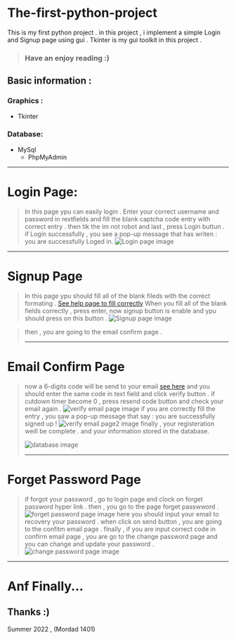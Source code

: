 # The-first-python-project
This is my first python project . in this project , i implement a simple Login and Signup page using gui .
Tkinter is my gui toolkit in this project . 
> ### Have an enjoy reading :)
## Basic information :
### Graphics :
- Tkinter
### Database:
- MySql
  - PhpMyAdmin
***
# Login Page:
> In this page ypu can easily login . Enter your correct username and password in rextfields and fill the blank captcha code entry with correct entry . 
> then tik the im not robot and last , press Login buttun . 
> if Login successfully , you see a pop-up message that has writen : you are successfully Loged in.
![Login page image](https://github.com/salehmhosseini/The-first-python-project/blob/9ef907e6ed2930a40212d1967deb8f9410ab637a/screenshots/Login%20page.png)

***
# Signup Page
> In this page ypu should fill all of the blank fileds with the correct formating . [See help page to fill correctly](https://github.com/salehmhosseini/The-first-python-project/blob/8c4dc648470224393e63b0d128c1876d6d50f3f7/screenshots/Help%20page.png)
> When you fill all of the blank fields correctly , press enter, now signup button is enable and ypu should press on this button .
![Signup page image](https://github.com/salehmhosseini/The-first-python-project/blob/6a1318bc4d30024647ebcb64d2dab7eb2406f8aa/screenshots/signup%20page.png)

> then , you are going to the  email confirm page .
> ***
# Email Confirm Page
> now a 6-digits code will be send to your email [see here](https://github.com/salehmhosseini/The-first-python-project/blob/fefdaf11943c0a40b98007092b6fde5127aad7bd/screenshots/send%20email.png) and you should enter the same code in text field and click verify button .
> if cutdown timer become 0 , press resend code button and check your email again . 
![verify email page image](https://github.com/salehmhosseini/The-first-python-project/blob/24ee3b43e60229c6396ad3a74db776b87074d319/screenshots/Verify%20email%20page.png)
> if you are correctly fill the entry , you saw a pop-up message that say : you are successfully signed up !
![verify email page2 image](https://github.com/salehmhosseini/The-first-python-project/blob/028dacdb68c77ba28090d763b075d3a2eb3766b2/screenshots/verify%20email%20page2.png)
> finally , your registeration weill be complete . and your information stored in the database.
> 
> ![database image](https://github.com/salehmhosseini/The-first-python-project/blob/028dacdb68c77ba28090d763b075d3a2eb3766b2/screenshots/db.png)
> ****
# Forget Password Page
>if forgot your password , go to login page and clock on forget password hyper link . then , you go to the page forget passwword . 
![forget password page image](https://github.com/salehmhosseini/The-first-python-project/blob/1a06193cb5df79ef98d71e2fd6f4ca465cc83f50/screenshots/Forgot%20password%20page.png)
> here you should input your email to recovery your password . 
> when click on send button , you are going to the confitm email page .
> finally , if you are input correct code in confirm email page , you are go to the change password page and you can change and update your password . 
> ![change password page image](https://github.com/salehmhosseini/The-first-python-project/blob/1a06193cb5df79ef98d71e2fd6f4ca465cc83f50/screenshots/change%20password%20page.png)
 ***
# Anf Finally...
## Thanks :)

Summer 2022 , (Mordad 1401)


